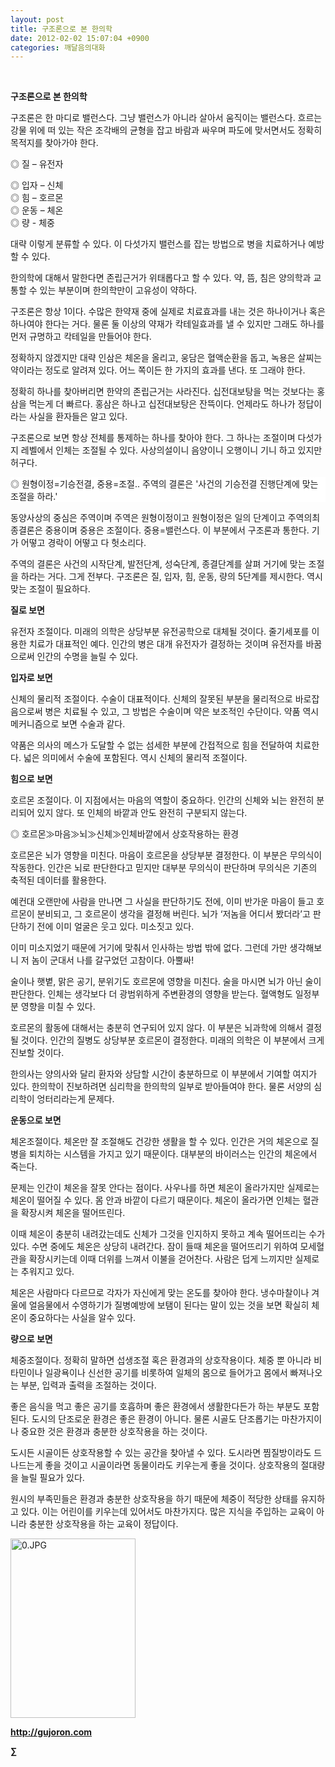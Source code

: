 ```yaml
---
layout: post
title: 구조론으로 본 한의학
date: 2012-02-02 15:07:04 +0900
categories: 깨달음의대화
---
```

﻿ 



**구조론으로 본 한의학** 

구조론은 한 마디로 밸런스다. 그냥 밸런스가 아니라 살아서 움직이는 밸런스다. 흐르는 강물 위에 떠 있는 작은 조각배의 균형을 잡고 바람과 싸우며 파도에 맞서면서도 정확히 목적지를 찾아가야 한다. 

◎ 질 – 유전자

  
◎ 입자 – 신체  
◎ 힘 – 호르몬  
◎ 운동 – 체온  
◎ 량 - 체중 

대략 이렇게 분류할 수 있다. 이 다섯가지 밸런스를 잡는 방법으로 병을 치료하거나 예방할 수 있다. 

한의학에 대해서 말한다면 존립근거가 위태롭다고 할 수 있다. 약, 뜸, 침은 양의학과 교통할 수 있는 부분이며 한의학만이 고유성이 약하다. 

구조론은 항상 1이다. 수많은 한약재 중에 실제로 치료효과를 내는 것은 하나이거나 혹은 하나여야 한다는 거다. 물론 둘 이상의 약재가 칵테일효과를 낼 수 있지만 그래도 하나를 먼저 규명하고 칵테일을 만들어야 한다. 

정확하지 않겠지만 대략 인삼은 체온을 올리고, 웅담은 혈액순환을 돕고, 녹용은 살찌는 약이라는 정도로 알려져 있다. 어느 쪽이든 한 가지의 효과를 낸다. 또 그래야 한다. 

정확히 하나를 찾아버리면 한약의 존립근거는 사라진다. 십전대보탕을 먹는 것보다는 홍삼을 먹는게 더 빠르다. 홍삼은 하나고 십전대보탕은 잔뜩이다. 언제라도 하나가 정답이라는 사실을 환자들은 알고 있다. 



구조론으로 보면 항상 전체를 통제하는 하나를 찾아야 한다. 그 하나는 조절이며 다섯가지 레벨에서 인체는 조절될 수 있다. 사상의설이니 음양이니 오행이니 기니 하고 있지만 허구다. 



<p style="BACKGROUND: #ffffff; mso-pagination: none; mso-padding-alt: 0pt 0pt 0pt 0pt" class="0">
  ◎ 원형이정=기승전결, 중용=조절.. 주역의 결론은 '사건의 기승전결 진행단계에 맞는 조절을 하라.'
</p>

<p style="BACKGROUND: #ffffff; mso-pagination: none; mso-padding-alt: 0pt 0pt 0pt 0pt" class="0">
</p>

동양사상의 중심은 주역이며 주역은 원형이정이고 원형이정은 일의 단계이고 주역의최종결론은 중용이며 중용은 조절이다. 중용=밸런스다. 이 부분에서 구조론과 통한다. 기가 어떻고 경락이 어떻고 다 헛소리다. 



주역의 결론은 사건의 시작단계, 발전단계, 성숙단계, 종결단계를 살펴 거기에 맞는 조절을 하라는 거다. 그게 전부다. 구조론은 질, 입자, 힘, 운동, 량의 5단계를 제시한다. 역시 맞는 조절이 필요하다.





**질로 보면** 

유전자 조절이다. 미래의 의학은 상당부분 유전공학으로 대체될 것이다. 줄기세포를 이용한 치료가 대표적인 예다. 인간의 병은 대개 유전자가 결정하는 것이며 유전자를 바꿈으로써 인간의 수명을 늘릴 수 있다. 



**입자로 보면** 

신체의 물리적 조절이다. 수술이 대표적이다. 신체의 잘못된 부분을 물리적으로 바로잡음으로써 병은 치료될 수 있고, 그 방법은 수술이며 약은 보조적인 수단이다. 약품 역시 메커니즘으로 보면 수술과 같다. 

약품은 의사의 메스가 도달할 수 없는 섬세한 부분에 간접적으로 힘을 전달하여 치료한다. 넓은 의미에서 수술에 포함된다. 역시 신체의 물리적 조절이다. 



**힘으로 보면** 

호르몬 조절이다. 이 지점에서는 마음의 역할이 중요하다. 인간의 신체와 뇌는 완전히 분리되어 있지 않다. 또 인체의 바깥과 안도 완전히 구분되지 않는다. 

◎ 호르몬≫마음≫뇌≫신체≫인체바깥에서 상호작용하는 환경 

호르몬은 뇌가 영향을 미친다. 마음이 호르몬을 상당부분 결정한다. 이 부분은 무의식이 작동한다. 인간은 뇌로 판단한다고 믿지만 대부분 무의식이 판단하며 무의식은 기존의 축적된 데이터를 활용한다. 

예컨대 오랜만에 사람을 만나면 그 사실을 판단하기도 전에, 이미 반가운 마음이 들고 호르몬이 분비되고, 그 호르몬이 생각을 결정해 버린다. 뇌가 ‘저놈을 어디서 봤더라’고 판단하기 전에 이미 얼굴은 웃고 있다. 미소짓고 있다. 

이미 미소지었기 때문에 거기에 맞춰서 인사하는 방법 밖에 없다. 그런데 가만 생각해보니 저 놈이 군대서 나를 갈구었던 고참이다. 아뿔싸! 

술이나 햇볕, 맑은 공기, 분위기도 호르몬에 영향을 미친다. 술을 마시면 뇌가 아닌 술이 판단한다. 인체는 생각보다 더 광범위하게 주변환경의 영향을 받는다. 혈액형도 일정부분 영향을 미칠 수 있다. 

호르몬의 활동에 대해서는 충분히 연구되어 있지 않다. 이 부분은 뇌과학에 의해서 결정될 것이다. 인간의 질병도 상당부분 호르몬이 결정한다. 미래의 의학은 이 부분에서 크게 진보할 것이다. 

한의사는 양의사와 달리 환자와 상담할 시간이 충분하므로 이 부분에서 기여할 여지가 있다. 한의학이 진보하려면 심리학을 한의학의 일부로 받아들여야 한다. 물론 서양의 심리학이 엉터리라는게 문제다. 



**운동으로 보면** 

체온조절이다. 체온만 잘 조절해도 건강한 생활을 할 수 있다. 인간은 거의 체온으로 질병을 퇴치하는 시스템을 가지고 있기 때문이다. 대부분의 바이러스는 인간의 체온에서 죽는다. 

문제는 인간이 체온을 잘못 안다는 점이다. 사우나를 하면 체온이 올라가지만 실제로는 체온이 떨어질 수 있다. 몸 안과 바깥이 다르기 때문이다. 체온이 올라가면 인체는 혈관을 확장시켜 체온을 떨어뜨린다. 

이때 체온이 충분히 내려갔는데도 신체가 그것을 인지하지 못하고 계속 떨어뜨리는 수가 있다. 수면 중에도 체온은 상당히 내려간다. 잠이 들때 체온을 떨어뜨리기 위하여 모세혈관을 확장시키는데 이때 더위를 느껴서 이불을 걷어찬다. 사람은 덥게 느끼지만 실제로는 추워지고 있다. 

체온은 사람마다 다르므로 각자가 자신에게 맞는 온도를 찾아야 한다. 냉수마찰이나 겨울에 얼음물에서 수영하기가 질병예방에 보탬이 된다는 말이 있는 것을 보면 확실히 체온이 중요하다는 사실을 알수 있다. 



**량으로 보면** 

체중조절이다. 정확히 말하면 섭생조절 혹은 환경과의 상호작용이다. 체중 뿐 아니라 비타민이나 일광욕이나 신선한 공기를 비롯하여 일체의 몸으로 들어가고 몸에서 빠져나오는 부분, 입력과 출력을 조절하는 것이다. 

좋은 음식을 먹고 좋은 공기를 호흡하며 좋은 환경에서 생활한다든가 하는 부분도 포함된다. 도시의 단조로운 환경은 좋은 환경이 아니다. 물론 시골도 단조롭기는 마찬가지이나 중요한 것은 환경과 충분한 상호작용을 하는 것이다. 

도시든 시골이든 상호작용할 수 있는 공간을 찾아낼 수 있다. 도시라면 찜질방이라도 드나드는게 좋을 것이고 시골이라면 동물이라도 키우는게 좋을 것이다. 상호작용의 절대량을 늘릴 필요가 있다. 

원시의 부족민들은 환경과 충분한 상호작용을 하기 때문에 체중이 적당한 상태를 유지하고 있다. 이는 어린이를 키우는데 있어서도 마찬가지다. 많은 지식을 주입하는 교육이 아니라 충분한 상호작용을 하는 교육이 정답이다. 









<a href="?mid=book_minus&act=dispBoardWrite" target="_self"><img alt="0.JPG" src="assets/attach/images/198/668/222/0.JPG" width="200" height="287" /> </a>


  






**http://gujoron.com**  


**∑**
